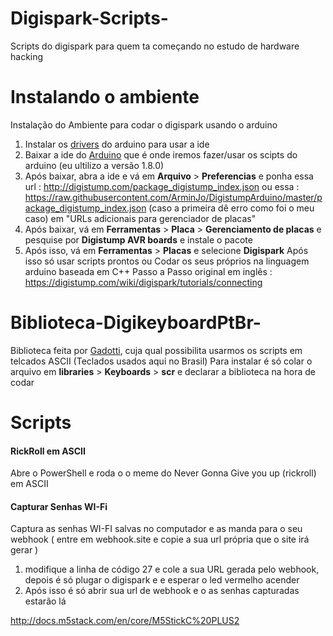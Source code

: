 # Digispark-Scripts-
Scripts do digispark para quem ta começando no estudo de hardware hacking

# Instalando o ambiente
Instalação do Ambiente para codar o digispark usando o arduino 
1. Instalar os [drivers](https://github.com/digistump/DigistumpArduino/releases) do arduino para usar a ide
2. Baixar a ide do [Arduino](https://www.arduino.cc/en/software) que é onde iremos fazer/usar os scipts do arduino (eu ultilizo a versão 1.8.0)
3. Após baixar, abra a ide e vá em **Arquivo** > **Preferencias** e ponha essa url : http://digistump.com/package_digistump_index.json ou essa :
https://raw.githubusercontent.com/ArminJo/DigistumpArduino/master/package_digistump_index.json (caso a primeira dê erro como foi o meu caso)
em "URLs adicionais para gerenciador de placas"
4. Após baixar, vá em **Ferramentas** > **Placa** > **Gerenciamento de placas** e pesquise por **Digistump AVR boards**  e instale o pacote
5. Após isso, vá em **Ferramentas** > **Placas** e selecione **Digispark**
Após isso só usar scripts prontos ou Codar os seus próprios na linguagem arduino baseada em C++
Passo a Passo original em inglês : https://digistump.com/wiki/digispark/tutorials/connecting

# Biblioteca-DigikeyboardPtBr-
Biblioteca feita por [Gadotti](https://github.com/Gadotti/DigisparkScripts), cuja qual possibilita usarmos os scripts em telcados ASCII 
(Teclados usados aqui no Brasil)
Para instalar é só colar o arquivo em **libraries** > **Keyboards** > **scr** e declarar a biblioteca na hora de codar

# Scripts 
#### RickRoll em ASCII
Abre o PowerShell e roda o o meme do Never Gonna Give you up (rickroll) em ASCII 
#### Capturar Senhas WI-Fi 
Captura as senhas WI-FI salvas no computador e as manda para o seu webhook ( entre em webhook.site e copie a sua url própria que o site irá gerar )
1. modifique a linha de código 27 e cole a sua URL gerada pelo webhook, depois é só plugar o digispark e e esperar o led vermelho acender
2. Após isso é só abrir sua url de webhook e o as senhas capturadas estarão lá

http://docs.m5stack.com/en/core/M5StickC%20PLUS2
